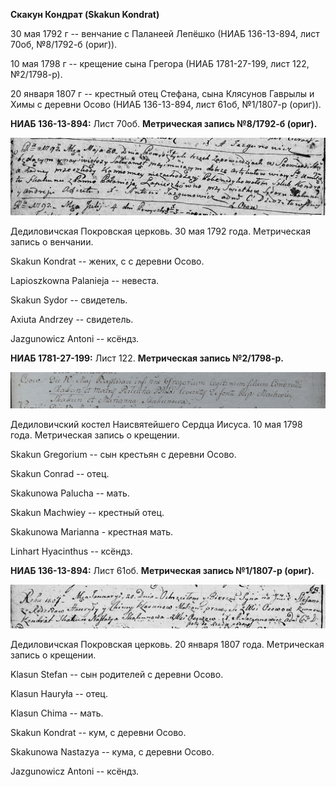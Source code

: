 **Скакун Кондрат (Skakun Kondrat)**

30 мая 1792 г -- венчание с Паланеей Лепёшко (НИАБ 136-13-894, лист
70об, №8/1792-б (ориг)).

10 мая 1798 г -- крещение сына Грегора (НИАБ 1781-27-199, лист 122,
№2/1798-р).

20 января 1807 г -- крестный отец Стефана, сына Клясунов Гаврылы и Химы
с деревни Осово (НИАБ 136-13-894, лист 61об, №1/1807-р (ориг)).

**НИАБ 136-13-894:** Лист 70об. **Метрическая запись №8/1792-б (ориг).**

![](./media/3b3b1aa26d9b204942d1cc1940f1d99e780c908a.png)

Дедиловичская Покровская церковь. 30 мая 1792 года. Метрическая запись о
венчании.

Skakun Kondrat -- жених, с с деревни Осово.

Lapioszkowna Palanieja -- невеста.

Skakun Sydor -- свидетель.

Axiuta Andrzey -- свидетель.

Jazgunowicz Antoni -- ксёндз.

**НИАБ 1781-27-199:** Лист 122. **Метрическая запись №2/1798-р.**

![](./media/967982647d1da74c9733f890e24035088e65040d.png)

Дедиловичский костел Наисвятейшего Сердца Иисуса. 10 мая 1798 года.
Метрическая запись о крещении.

Skakun Gregorium -- сын крестьян с деревни Осово.

Skakun Conrad -- отец.

Skakunowa Palucha -- мать.

Skakun Machwiey -- крестный отец.

Skakunowa Marianna - крестная мать.

Linhart Hyacinthus -- ксёндз.

**НИАБ 136-13-894:** Лист 61об. **Метрическая запись №1/1807-р (ориг).**

![](./media/a59440ab952b14ddb04364c2b9fd0141fece7f5d.png)

Дедиловичская Покровская церковь. 20 января 1807 года. Метрическая
запись о крещении.

Klasun Stefan -- сын родителей с деревни Осовo.

Klasun Hauryła -- отец.

Klasun Chima -- мать.

Skakun Kondrat -- кум, с деревни Осовo.

Skakunowa Nastazya -- кума, с деревни Осовo.

Jazgunowicz Antoni -- ксёндз.
